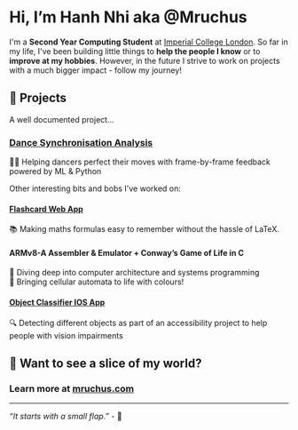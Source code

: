 # Hi, I’m Hanh Nhi aka @Mruchus

I'm a **Second Year Computing Student** at [Imperial College London](https://www.imperial.ac.uk/). So far in my life, I've been building little things to **help the people I know** or to **improve at my hobbies**. However, in the future I strive to work on projects with a much bigger impact - follow my journey!

## 🚀 Projects

A well documented project...

### [Dance Synchronisation Analysis](https://github.com/Mruchus/dance-sync-analysis)
💃🕺 Helping dancers perfect their moves with frame-by-frame feedback powered by ML & Python 

Other interesting bits and bobs I've worked on:

#### [Flashcard Web App](https://github.com/Mruchus/flashcard-web-app)
📚 Making maths formulas easy to remember without the hassle of LaTeX.

#### ARMv8-A Assembler & Emulator + Conway’s Game of Life in C
🔧 Diving deep into computer architecture and systems programming\
🐛 Bringing cellular automata to life with colours!

#### [Object Classifier IOS App](https://github.com/Mruchus/imageclassifier)
🔍 Detecting different objects as part of an accessibility project to help people with vision impairments



## 🌌 Want to see a slice of my world?
### Learn more at [mruchus.com](https://mruchus.com)

---

*“It starts with a small flap.”* - 🌙
